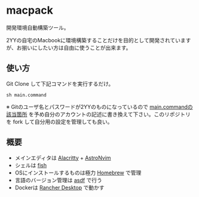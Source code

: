 # macpack

開発環境自動構築ツール。

2YYの自宅のMacbookに環境構築することだけを目的として開発されていますが、お揃いにしたい方は自由に使うことが出来ます。

## 使い方

Git Clone して下記コマンドを実行するだけ。

`sh main.command`

※ Gitのユーザ名とパスワードが2YYのものになっているので [main.commandの該当箇所](https://github.com/2YY/macpack/blob/develop/main.command#L100) を予め自分のアカウントの記述に書き換えて下さい。このリポジトリを fork して自分用の設定を管理しても良い。

## 概要

- メインエディタは [Alacritty](https://github.com/alacritty/alacritty) + [AstroNvim](https://astronvim.com/)
- シェルは [fish](https://fishshell.com/)
- OSにインストールするものは極力 [Homebrew](https://brew.sh/ja/) で管理
- 言語のバージョン管理は [asdf](https://asdf-vm.com/) で行う
- Dockerは [Rancher Desktop](https://rancherdesktop.io/) で動かす
